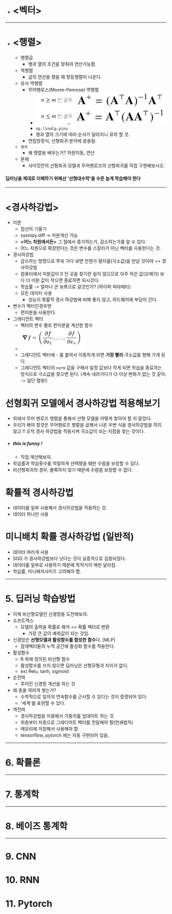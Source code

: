 * # <벡터> 

---
* # <행렬>
  * 행렬곱
    * 행과 열의 조건을 맞춰야 연산가능함.
  * 역행렬
    * 곱의 연산을 했을 때 항등행렬이 나온다.
  * 유사 역행렬
    * 무어펜로스(Moore-Penrose) 역행렬
      * ![무어펜로즈.png](%EB%AC%B4%EC%96%B4%ED%8E%9C%EB%A1%9C%EC%A6%88.png)
      * `np.linalg.pinv`
      * 행과 열의 크기에 따라 순서가 달라지니 유의 할 것.
    * 연립방정식, 선형회귀 분석에 응용됨.
  * `생각`
    * 왜 행렬을 배우는가? 차원이동, 연산
  * 문제
    * 사이킷런의 선형회귀 모델과 무어펜로즈의 선형회귀를 직접 구현해보시오.

#### 딥러닝을 제대로 이해하기 위해선 '선형대수학'을 수준 높게 학습해야 한다

---
# <경사하강법> 
* 미분
  * 접선의 기울기
  * sysmpy.diff -> 미분계산 가능
  * **<어느 차원에서든>** 그 점에서 증가하는가, 감소하는가를 알 수 있다.
  * 어느 차원으로 확장한다는 것은 변수를 스칼라가 아닌 벡터를 사용한다는 것.
* 경사하강법
  * 감소하는 방향으로 쭈욱 가다 보면 언젠가 평지를(극소값)을 만날 것이야 => 경사하강법
  * 컴퓨터에서 미분값이 0 인 곳을 찾기란 쉽지 않으므로 아주 작은 값(오메가) 보다 더 미분 값이 작으면 종료하면 되시것다.
  * 학습률 -> 얼마나 큰 보폭으로 갈것인가? (하이퍼 파라메터)
  * 모든 데이터 사용
    * 성능이 확률적 경사 하강법에 비해 좋지 않고, 하드웨어에 부담이 간다.
* 변수가 벡터인경우엔
  * 편미분을 사용한다.
* 그레디언트 벡터
  * 벡터의 변수 별로 편미분을 계산한 함수
  * ![gradient.png](gradient.png)
  * 그레디언트 벡터에 - 를 붙여서 이동하게 되면 **가장 빨리** 극소값을 향해 가게 된다.
  * 그레디언트 벡터의 `norm` 값을 구해서 일정 값보다 작게 되면 학습을 종료하는 방식으로 극소값을 찾으면 된다. (계속 내려가다가 더 이상 변화가 없는 것 같아. -> 일단 멈춰!)
# 선형회귀 모델에서 경사하강법 적용해보기
* 위에서 무어 펜로즈 행렬을 통해서 선형 모델을 어떻게 찾아야 할 지 알았다.
* 우리가 해야 할것은 무어펜로즈 행렬을 곱해서 나온 우변 식을 경사하강법을 하지 않고 !! 오직 경사 하강법을 적용시켜 극소값이 되는 지점을 찾는 것이다.
* #####  this is funny ! 
  * 직접 계산해보자.
* 학습률과 학습횟수를 적절하게 선택했을 때만 수렴을 보장할 수 있다.
* 비선형회귀의 경우, 볼록하지 않기 때문에 수렴을 보장할 수 없다.

# 확률적 경사하강법
*   데이터를 일부 사용해서 경사하강법을 적용하는 것.
  * 데이터 하나만 사용

# 미니배치 확률 경사하강법 (일반적)
  * 데이터 여러개 사용 
  * SGD 가 경사하강법보다 낫다는 것이 실증적으로 검증되었다.
  * 데이터를 일부로 사용하기 때문에 목적식이 매번 달라짐.
  * 학습률, 미니배치사이즈 고려해야 함.


---
# 5. 딥러닝 학습방법 
* 이제 비선형모델인 신경망을 도전해보자.
* 소프트맥스 
  * 모델의 출력을 확률로 해석 => 확률 벡터로 변환
    * 가장 큰 값이 예측값이 되는 것임.
* 신경망은 **선형모델과 활성함수를 합성한 함수**다. [MLP]
  * 잠재벡터들의 누적 공간에 활성화 함수를 적용한다.
* 활성함수
  * R 위에 정의된 비선형 함수
  * 활성함수를 쓰지 않으면 딥러닝은 선형모형과 차이가 없다.
  * ex) Relu, tanh, sigmoid
* 순전파
  * 주어진 신경망 계산을 하는 것
* 왜 층을 여러개 쌓는가?
  * 수학적으로 임의의 연속함수를 근사할 수 있다는 것이 증명되어 있다.
  * '세계'를 표현할 수 있다.
* 역전파
  * 경사하강법을 이용해서 가중치를 업데이트 하는 것.
  * 위층부터 저층으로 그레디어트 벡터를 전달해야 함(연쇄법칙)
  * 메모리에 저장해서 사용해야 함.
  * tensorflow, pytorch 에는 자동 구현되어 있음.


---
# 6. 확률론


---
# 7. 통계학


---
# 8. 베이즈 통계학


---
# 9. CNN


# 10. RNN


# 11. Pytorch